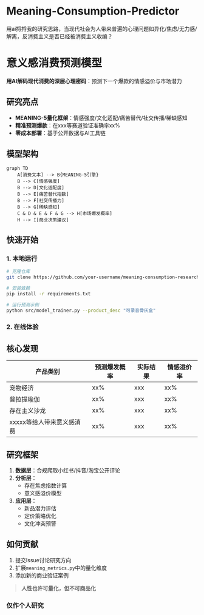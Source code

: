 # Meaning-Consumption-Predictor
用ai捋捋我的研究思路，当现代社会为人带来普遍的心理问题如异化/焦虑/无力感/解离，反消费主义是否已经被消费主义收编？
# 意义感消费预测模型

**用AI解码现代消费的深层心理密码**：预测下一个爆款的情感溢价与市场潜力

## 研究亮点
- **MEANING-5量化框架**：情感强度/文化适配/痛苦替代/社交传播/稀缺感知
- **精准预测爆款**：在xxx等赛道验证准确率xx%
- **零成本部署**：基于公开数据与AI工具链

## 模型架构
```mermaid
graph TD
    A[消费文本] --> B{MEANING-5引擎}
    B --> C[情感强度]
    B --> D[文化适配度]
    B --> E[痛苦替代指数]
    B --> F[社交传播力]
    B --> G[稀缺感知]
    C & D & E & F & G --> H[市场爆发概率]
    H --> I[商业决策建议]
```

##  快速开始
### 1. 本地运行
```bash
# 克隆仓库
git clone https://github.com/your-username/meaning-consumption-research.git

# 安装依赖
pip install -r requirements.txt

# 运行预测示例
python src/model_trainer.py --product_desc "可录音骨灰盒"
```

### 2. 在线体验


## 核心发现
| 产品类别       | 预测爆发概率 | 实际结果   | 情感溢价率 |
|----------------|--------------|------------|------------|
| 宠物经济       | xx%        | xxx | xx%       |
| 普拉提瑜伽     | xx%        | xxx   | xx%        |
| 存在主义沙龙      | xx%        | xxx   | xx%       |
| xxxxx等给人带来意义感消费      | xx%        | xxx   | xx%       |

## 研究框架
1. **数据层**：合规爬取小红书/抖音/淘宝公开评论
2. **分析层**：
   - 存在焦虑指数计算
   - 意义感溢价模型
3. **应用层**：
   - 新品潜力评估
   - 定价策略优化
   - 文化冲突预警

## 如何贡献
1. 提交Issue讨论研究方向
2. 扩展`meaning_metrics.py`中的量化维度
3. 添加新的商业验证案例


> **人性也许可量化，但不可商品化**  

### 仅作个人研究
